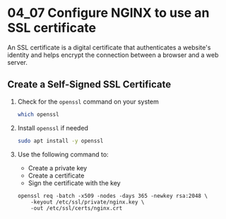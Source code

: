 # 04_07 Configure NGINX to use an SSL certificate

An SSL certificate is a digital certificate that authenticates a website's identity and helps encrypt the connection between a browser and a web server.

## Create a Self-Signed SSL Certificate
1. Check for the `openssl` command on your system

    ```BASH
    which openssl
    ```

2. Install `openssl` if needed

    ```BASH
    sudo apt install -y openssl
    ```

3. Use the following command to:
    - Create a private key
    - Create a certificate
    - Sign the certificate with the key

    ```
    openssl req -batch -x509 -nodes -days 365 -newkey rsa:2048 \
        -keyout /etc/ssl/private/nginx.key \
        -out /etc/ssl/certs/nginx.crt
    ```


